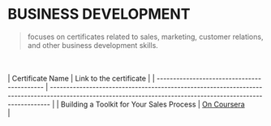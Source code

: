 # BUSINESS DEVELOPMENT
> focuses on certificates related to sales, marketing, customer relations, 
> and other business development skills.


<br /><br />
| Certificate Name                             | Link to the certificate                                                                                                                                      |
| -------------------------------------------  | ------------------------------------------------------------------------------------------------------------------------------------------------------------ |
| Building a Toolkit for Your Sales Process | [On Coursera](https://www.coursera.org/account/accomplishments/certificate/JQ2KL3NBJ9QZ) <br /> |
